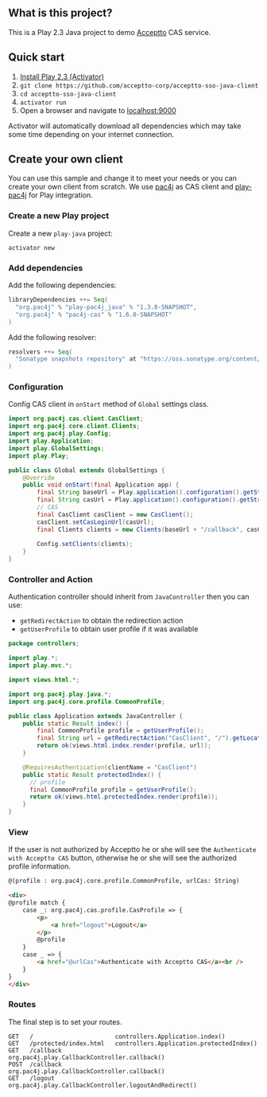 ## What is this project? ##
This is a Play 2.3 Java project to demo [Acceptto](http://acceptto.com/) CAS service.
 
## Quick start ##

1. [Install Play 2.3 (Activator)](https://playframework.com/)
1. `git clone https://github.com/acceptto-corp/acceptto-sso-java-client`
1. `cd acceptto-sso-java-client`
1. `activator run`
1. Open a browser and navigate to [localhost:9000](http://localhost:9000)

Activator will automatically download all dependencies which may take some time depending on your internet connection.

## Create your own client ##
You can use this sample and change it to meet your needs or you can create your own client from scratch. We use [pac4j](https://github.com/leleuj/pac4j) as CAS client and [play-pac4j](https://github.com/leleuj/play-pac4j) for Play integration.

### Create a new Play project ###

Create a new `play-java` project:

`activator new`

### Add dependencies ###

Add the following dependencies:

```sbt
libraryDependencies ++= Seq(
  "org.pac4j" % "play-pac4j_java" % "1.3.0-SNAPSHOT",
  "org.pac4j" % "pac4j-cas" % "1.6.0-SNAPSHOT"
)
```

Add the following resolver:

```sbt
resolvers ++= Seq(
  "Sonatype snapshots repository" at "https://oss.sonatype.org/content/repositories/snapshots/"
)
```

### Configuration ###

Config CAS client in `onStart` method of `Global` settings class.

```java
import org.pac4j.cas.client.CasClient;
import org.pac4j.core.client.Clients;
import org.pac4j.play.Config;
import play.Application;
import play.GlobalSettings;
import play.Play;

public class Global extends GlobalSettings {
    @Override
    public void onStart(final Application app) {
        final String baseUrl = Play.application().configuration().getString("baseUrl");
        final String casUrl = Play.application().configuration().getString("casUrl");
        // CAS
        final CasClient casClient = new CasClient();
        casClient.setCasLoginUrl(casUrl);
        final Clients clients = new Clients(baseUrl + "/callback", casClient);
        
        Config.setClients(clients);
    }
}
```

### Controller and Action ###

Authentication controller should inherit from `JavaController` then you can use: 

- `getRedirectAction` to obtain the redirection action
- `getUserProfile` to obtain user profile if it was available

```java
package controllers;

import play.*;
import play.mvc.*;

import views.html.*;

import org.pac4j.play.java.*;
import org.pac4j.core.profile.CommonProfile;

public class Application extends JavaController {
    public static Result index() {
        final CommonProfile profile = getUserProfile();
        final String url = getRedirectAction("CasClient", "/").getLocation();
        return ok(views.html.index.render(profile, url));
    }

    @RequiresAuthentication(clientName = "CasClient")
    public static Result protectedIndex() {
      // profile
      final CommonProfile profile = getUserProfile();
      return ok(views.html.protectedIndex.render(profile));
    }
}
```

### View ###

If the user is not authorized by Acceptto he or she will see the `Authenticate with Acceptto CAS` button, otherwise he or she will see the authorized profile information.

```html
@(profile : org.pac4j.core.profile.CommonProfile, urlCas: String)

<div>
@profile match {
    case _: org.pac4j.cas.profile.CasProfile => {
        <p>
            <a href="logout">Logout</a>
        </p>
        @profile
    }
    case _ => {
        <a href="@urlCas">Authenticate with Acceptto CAS</a><br />
    }
}
</div>

```

### Routes ###

The final step is to set your routes.

```
GET   /                       controllers.Application.index()
GET   /protected/index.html   controllers.Application.protectedIndex()
GET   /callback               org.pac4j.play.CallbackController.callback()
POST  /callback               org.pac4j.play.CallbackController.callback()
GET   /logout                 org.pac4j.play.CallbackController.logoutAndRedirect()
```
